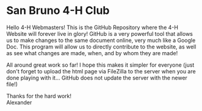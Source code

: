 # San Bruno 4-H Club
Hello 4-H Webmasters!
This is the GitHub Repository where the 4-H Website will forever live in glory! GitHub is a very powerful tool that allows us to make changes to the same document online, very much like a Google Doc. This program will allow us to directly contribute to the website, as well as see what changes are made, when, and by whom they are made!

All around great work so far! I hope this makes it simpler for everyone (just don't forget to upload the html page via FileZilla to the server when you are done playing with it... GitHub does not update the server with the newer file!)

Thanks for the hard work!<br>
Alexander
